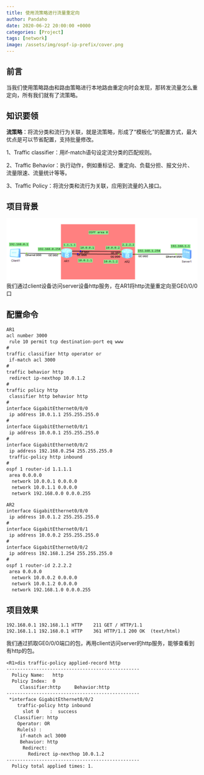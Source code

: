 ```yaml
---
title: 使用流策略进行流量重定向
author: Pandaho
date: 2020-06-22 20:00:00 +0000
categories: [Project] 
tags: [network]
image: /assets/img/ospf-ip-prefix/cover.png
---
```




## 前言

当我们使用策略路由和路由策略进行本地路由重定向时会发现，那转发流量怎么重定向，所有我们就有了流策略。


##  知识要领

**流策略**：将流分类和流行为关联，就是流策略，形成了“模板化”的配置方式，最大优点是可以节省配置，支持批量修改。

1、Traffic classifier：用if-match语句设定流分类的匹配规则。

2、Traffic Behavior：执行动作，例如重标记、重定向、负载分担、报文分片、流量限速、流量统计等等。

3、Traffic Policy：将流分类和流行为关联，应用到流量的入接口。

##  项目背景
![图例](/assets/img/traffic-policy/1.png)  
我们通过client设备访问server设备http服务，在AR1将http流量重定向至GE0/0/0口

##  配置命令
```
AR1
acl number 3000  
 rule 10 permit tcp destination-port eq www 
#
traffic classifier http operator or
 if-match acl 3000
#
traffic behavior http
 redirect ip-nexthop 10.0.1.2
#
traffic policy http
 classifier http behavior http
#
interface GigabitEthernet0/0/0
 ip address 10.0.1.1 255.255.255.0 
#
interface GigabitEthernet0/0/1
 ip address 10.0.0.1 255.255.255.0 
#
interface GigabitEthernet0/0/2
 ip address 192.168.0.254 255.255.255.0 
 traffic-policy http inbound
#
ospf 1 router-id 1.1.1.1 
 area 0.0.0.0 
  network 10.0.0.1 0.0.0.0 
  network 10.0.1.1 0.0.0.0 
  network 192.168.0.0 0.0.0.255

```

```
AR2
interface GigabitEthernet0/0/0
 ip address 10.0.1.2 255.255.255.0 
#
interface GigabitEthernet0/0/1
 ip address 10.0.0.2 255.255.255.0 
#
interface GigabitEthernet0/0/2
 ip address 192.168.1.254 255.255.255.0 
#
ospf 1 router-id 2.2.2.2 
 area 0.0.0.0 
  network 10.0.0.2 0.0.0.0 
  network 10.0.1.2 0.0.0.0 
  network 192.168.1.0 0.0.0.255
```

##  项目效果

```
192.168.0.1	192.168.1.1	HTTP	211	GET / HTTP/1.1 
192.168.1.1	192.168.0.1	HTTP	361	HTTP/1.1 200 OK  (text/html)
```

我们通过抓取GE0/0/0端口的包，再用client访问server的http服务，能够查看到有http的包。

```
<R1>dis traffic-policy applied-record http
-------------------------------------------------
  Policy Name:   http 
  Policy Index:  0
     Classifier:http     Behavior:http 
-------------------------------------------------
 *interface GigabitEthernet0/0/2
    traffic-policy http inbound  
      slot 0    :  success
   Classifier: http
    Operator: OR
    Rule(s) : 
     if-match acl 3000
     Behavior: http 
      Redirect: 
        Redirect ip-nexthop 10.0.1.2
-------------------------------------------------
  Policy total applied times: 1.
	
```


